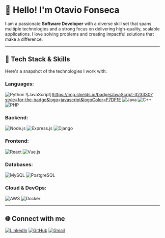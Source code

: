 
<!--<div style="display: inline_block " align="center"><br >
  <img align="center" alt="DJANGO" height="30" width="40"  src="https://cdn.jsdelivr.net/gh/devicons/devicon@latest/icons/django/django-plain.svg" />
  <img align="center" alt="JS" height="30" width="40" src="https://cdn.jsdelivr.net/gh/devicons/devicon@latest/icons/javascript/javascript-original.svg">
  <img align="center" alt="PYTHON" height="30" width="40" src="https://cdn.jsdelivr.net/gh/devicons/devicon@latest/icons/python/python-original.svg">
  <img align="center" aqlt="VUE" height="30" width="40" src="https://cdn.jsdelivr.net/gh/devicons/devicon/icons/vuejs/vuejs-original.svg">
  <img align="center" alt="NODE" height="30" width="40" src="https://cdn.jsdelivr.net/gh/devicons/devicon/icons/nodejs/nodejs-original.svg">
  <img align="center" alt="C++" height="30" width="40" src="https://cdn.jsdelivr.net/gh/devicons/devicon/icons/cplusplus/cplusplus-original.svg">
  <img align="center" alt="JAVA" height="30" width="40" src="https://cdn.jsdelivr.net/gh/devicons/devicon/icons/java/java-original-wordmark.svg">
  <img align="center" alt="POSTGREE" height="30" width="40" src="https://cdn.jsdelivr.net/gh/devicons/devicon/icons/postgresql/postgresql-original.svg">
  <img align="center" alt="MYSQL" height="30" width="40" src="https://cdn.jsdelivr.net/gh/devicons/devicon/icons/mysql/mysql-original.svg">

</div><br> 

-->

# 👋 Hello! I'm Otavio Fonseca

<!--![GitHub Banner]() -->

I am a passionate **Software Developer** with a diverse skill set that spans multiple technologies and a strong focus on delivering high-quality, scalable applications. I love solving problems and creating impactful solutions that make a difference.

---

## 🚀 Tech Stack & Skills

Here's a snapshot of the technologies I work with:

### Languages:
![Python](https://img.shields.io/badge/Python-3670A0?style=for-the-badge&logo=python&logoColor=white)
![JavaScript](https://img.shields.io/badge/JavaScript-323330?style=for-the-badge&logo=javascript&logoColor=F7DF1E
![Java](https://img.shields.io/badge/Java-ED8B00?style=for-the-badge&logo=java&logoColor=white)
![C++](https://img.shields.io/badge/C++-00599C?style=for-the-badge&logo=c%2B%2B&logoColor=white)
![PHP](https://img.shields.io/badge/PHP-474A8A?style=for-the-badge&logo=php&logoColor=white)
### Backend:
![Node.js](https://img.shields.io/badge/Node.js-339933?style=for-the-badge&logo=nodedotjs&logoColor=white)
![Express.js](https://img.shields.io/badge/Express.js-000000?style=for-the-badge&logo=express&logoColor=white)
![Django](https://img.shields.io/badge/Django-092E20?style=for-the-badge&logo=django&logoColor=white)

### Frontend:
![React](https://img.shields.io/badge/React-20232A?style=for-the-badge&logo=react&logoColor=61DAFB)
![Vue.js](https://img.shields.io/badge/Vue.js-35495E?style=for-the-badge&logo=vue.js&logoColor=4FC08D)

### Databases:
![MySQL](https://img.shields.io/badge/MySQL-00000F?style=for-the-badge&logo=mysql&logoColor=white)
![PostgreSQL](https://img.shields.io/badge/PostgreSQL-316192?style=for-the-badge&logo=postgresql&logoColor=white)

### Cloud & DevOps:
![AWS](https://img.shields.io/badge/AWS-232F3E?style=for-the-badge&logo=amazon-aws&logoColor=white)
![Docker](https://img.shields.io/badge/Docker-2496ED?style=for-the-badge&logo=docker&logoColor=white)


<!--## 📊 GitHub Stats

<!--![Otavio's GitHub Stats](https://github-readme-stats.vercel.app/api?username=ootaviofonseca&show_icons=true&theme=graywhite) ![Top Languages](https://github-readme-stats.vercel.app/api/top-langs/?username=ootaviofonseca&layout=compact&theme=graywhite)-->



---

## 🌐 Connect with me

[![LinkedIn](https://img.shields.io/badge/LinkedIn-0A66C2?style=for-the-badge&logo=linkedin&logoColor=white)](https://linkedin.com/in/ootaviofonseca)
[![GitHub](https://img.shields.io/badge/GitHub-181717?style=for-the-badge&logo=github&logoColor=white)](https://github.com/ootaviofonseca)
[![Gmail](https://img.shields.io/badge/Email-FF5722?style=for-the-badge&logo=gmail&logoColor=white)](mailto:otavioaf123@gmail.com)




<!--![Profile Views](https://komarev.com/ghpvc/?username=ootaviofonseca&style=flat-square&color=blue)

